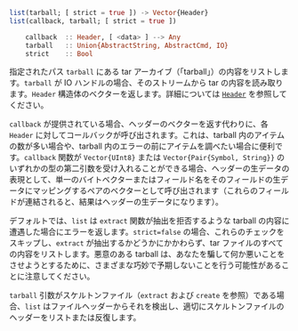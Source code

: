 ```julia
list(tarball; [ strict = true ]) -> Vector{Header}
list(callback, tarball; [ strict = true ])

    callback  :: Header, [ <data> ] --> Any
    tarball   :: Union{AbstractString, AbstractCmd, IO}
    strict    :: Bool
```

指定されたパス `tarball` にある tar アーカイブ（「tarball」）の内容をリストします。`tarball` が IO ハンドルの場合、そのストリームから tar の内容を読み取ります。`Header` 構造体のベクターを返します。詳細については [`Header`](@ref) を参照してください。

`callback` が提供されている場合、ヘッダーのベクターを返す代わりに、各 `Header` に対してコールバックが呼び出されます。これは、tarball 内のアイテムの数が多い場合や、tarball 内のエラーの前にアイテムを調べたい場合に便利です。`callback` 関数が `Vector{UInt8}` または `Vector{Pair{Symbol, String}}` のいずれかの型の第二引数を受け入れることができる場合、ヘッダーの生データの表現として、単一のバイトベクターまたはフィールド名をそのフィールドの生データにマッピングするペアのベクターとして呼び出されます（これらのフィールドが連結されると、結果はヘッダーの生データになります）。

デフォルトでは、`list` は `extract` 関数が抽出を拒否するような tarball の内容に遭遇した場合にエラーを返します。`strict=false` の場合、これらのチェックをスキップし、`extract` が抽出するかどうかにかかわらず、tar ファイルのすべての内容をリストします。悪意のある tarball は、あなたを騙して何か悪いことをさせようとするために、さまざまな巧妙で予期しないことを行う可能性があることに注意してください。

`tarball` 引数がスケルトンファイル（`extract` および `create` を参照）である場合、`list` はファイルヘッダーからそれを検出し、適切にスケルトンファイルのヘッダーをリストまたは反復します。
